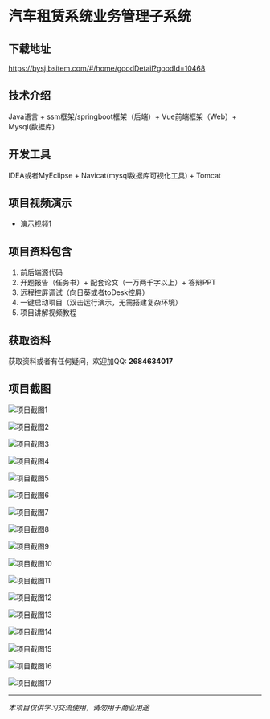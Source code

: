 # 汽车租赁系统业务管理子系统

## 下载地址
https://bysj.bsitem.com/#/home/goodDetail?goodId=10468

## 技术介绍
Java语言 + ssm框架/springboot框架（后端）+ Vue前端框架（Web）+ Mysql(数据库)

## 开发工具
IDEA或者MyEclipse + Navicat(mysql数据库可视化工具) + Tomcat

## 项目视频演示
- [演示视频1](https://graduation-images.oss-cn-beijing.aliyuncs.com/videos/828%E5%A5%97ssm%E5%BD%95%E5%83%8F/10468_ssm312%E6%B1%BD%E8%BD%A6%E7%A7%9F%E8%B5%81%E7%B3%BB%E7%BB%9F%E4%B8%9A%E5%8A%A1%E7%AE%A1%E7%90%86%E5%AD%90%E7%B3%BB%E7%BB%9F%2Bvue%E5%BD%95%E5%83%8F.mp4)

## 项目资料包含
1. 前后端源代码
2. 开题报告（任务书）+ 配套论文（一万两千字以上）+ 答辩PPT
3. 远程控屏调试（向日葵或者toDesk控屏）
4. 一键启动项目（双击运行演示，无需搭建复杂环境）
5. 项目讲解视频教程

## 获取资料
获取资料或者有任何疑问，欢迎加QQ: **2684634017**

## 项目截图
![项目截图1](https://graduation-images.oss-cn-beijing.aliyuncs.com/图片/10468/毕设论坛项目主图.jpg)

![项目截图2](https://graduation-images.oss-cn-beijing.aliyuncs.com/图片/10468/1.png)

![项目截图3](https://graduation-images.oss-cn-beijing.aliyuncs.com/图片/10468/2.png)

![项目截图4](https://graduation-images.oss-cn-beijing.aliyuncs.com/图片/10468/3.png)

![项目截图5](https://graduation-images.oss-cn-beijing.aliyuncs.com/图片/10468/4.png)

![项目截图6](https://graduation-images.oss-cn-beijing.aliyuncs.com/图片/10468/5.png)

![项目截图7](https://graduation-images.oss-cn-beijing.aliyuncs.com/图片/10468/6.png)

![项目截图8](https://graduation-images.oss-cn-beijing.aliyuncs.com/图片/10468/7.png)

![项目截图9](https://graduation-images.oss-cn-beijing.aliyuncs.com/图片/10468/8.png)

![项目截图10](https://graduation-images.oss-cn-beijing.aliyuncs.com/图片/10468/9.png)

![项目截图11](https://graduation-images.oss-cn-beijing.aliyuncs.com/图片/10468/10.png)

![项目截图12](https://graduation-images.oss-cn-beijing.aliyuncs.com/图片/10468/11.png)

![项目截图13](https://graduation-images.oss-cn-beijing.aliyuncs.com/图片/10468/12.png)

![项目截图14](https://graduation-images.oss-cn-beijing.aliyuncs.com/图片/10468/13.png)

![项目截图15](https://graduation-images.oss-cn-beijing.aliyuncs.com/图片/10468/14.png)

![项目截图16](https://graduation-images.oss-cn-beijing.aliyuncs.com/图片/10468/15.png)

![项目截图17](https://graduation-images.oss-cn-beijing.aliyuncs.com/图片/10468/16.png)

---
*本项目仅供学习交流使用，请勿用于商业用途*
